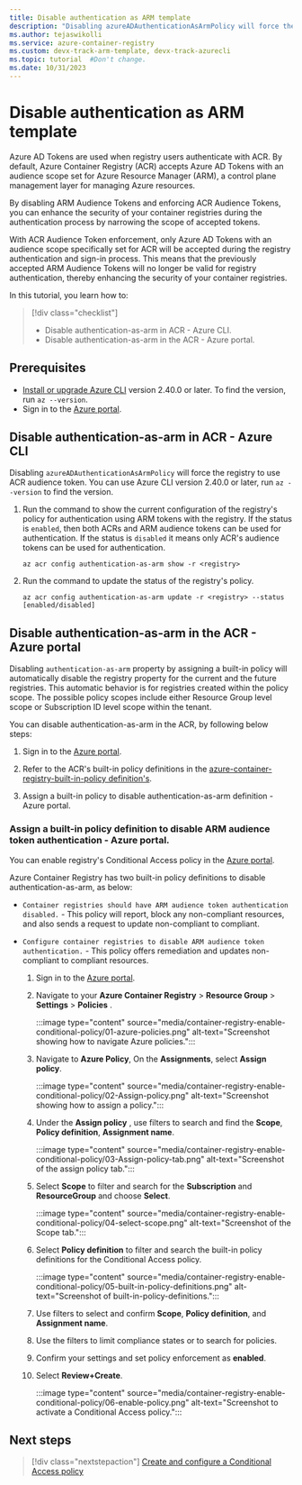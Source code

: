 ```yaml
---
title: Disable authentication as ARM template
description: "Disabling azureADAuthenticationAsArmPolicy will force the registry to use ACR audience token."
ms.author: tejaswikolli
ms.service: azure-container-registry
ms.custom: devx-track-arm-template, devx-track-azurecli
ms.topic: tutorial  #Don't change.
ms.date: 10/31/2023
---
```


# Disable authentication as ARM template

Azure AD Tokens are used when registry users authenticate with ACR. By default, Azure Container Registry (ACR) accepts Azure AD Tokens with an audience scope set for Azure Resource Manager (ARM), a control plane management layer for managing Azure resources.

By disabling ARM Audience Tokens and enforcing ACR Audience Tokens, you can enhance the security of your container registries during the authentication process by narrowing the scope of accepted tokens.

With ACR Audience Token enforcement, only Azure AD Tokens with an audience scope specifically set for ACR will be accepted during the registry authentication and sign-in process. This means that the previously accepted ARM Audience Tokens will no longer be valid for registry authentication, thereby enhancing the security of your container registries.

In this tutorial, you learn how to:

> [!div class="checklist"]
> * Disable authentication-as-arm in ACR - Azure CLI.
> * Disable authentication-as-arm in the ACR - Azure portal.

## Prerequisites

* [Install or upgrade Azure CLI](/cli/azure/install-azure-cli) version 2.40.0 or later. To find the version, run `az --version`.
* Sign in to the [Azure portal](https://portal.azure.com).

## Disable authentication-as-arm in ACR - Azure CLI

Disabling `azureADAuthenticationAsArmPolicy` will force the registry to use ACR audience token. You can use Azure CLI version 2.40.0 or later, run `az --version` to find the version. 

1. Run the command to show the current configuration of the registry's policy for authentication using ARM tokens with the registry. If the status is `enabled`, then both ACRs and ARM audience tokens can be used for authentication. If the status is `disabled` it means only ACR's audience tokens can be used for authentication.

   ```azurecli-interactive
   az acr config authentication-as-arm show -r <registry>
   ```

1. Run the command to update the status of the registry's policy.

   ```azurecli-interactive
   az acr config authentication-as-arm update -r <registry> --status [enabled/disabled]
   ```

## Disable authentication-as-arm in the ACR - Azure portal

Disabling `authentication-as-arm` property by assigning a built-in policy will automatically disable the registry property for the current and the future registries. This automatic behavior is for registries created within the policy scope. The possible policy scopes include either Resource Group level scope or Subscription ID level scope within the tenant.

You can disable authentication-as-arm in the ACR, by following below steps:

   1. Sign in to the [Azure portal](https://portal.azure.com).
   
   1. Refer to the ACR's built-in policy definitions in the [azure-container-registry-built-in-policy definition's](policy-reference.md).
   
   1. Assign a built-in policy to disable authentication-as-arm definition - Azure portal.

### Assign a built-in policy definition to disable ARM audience token authentication - Azure portal.
  
You can enable registry's Conditional Access policy in the [Azure portal](https://portal.azure.com). 

Azure Container Registry has two built-in policy definitions to disable authentication-as-arm, as below:

* `Container registries should have ARM audience token authentication disabled.` - This policy will report, block any non-compliant resources, and also sends a request to update non-compliant to compliant.
* `Configure container registries to disable ARM audience token authentication.` - This policy offers remediation and updates non-compliant to compliant resources.


   1. Sign in to the [Azure portal](https://portal.azure.com).

   1. Navigate to your **Azure Container Registry** > **Resource Group** > **Settings** > **Policies** .
   
      :::image type="content" source="media/container-registry-enable-conditional-policy/01-azure-policies.png" alt-text="Screenshot showing how to navigate Azure policies.":::

   1. Navigate to  **Azure Policy**, On the **Assignments**, select **Assign policy**.
      
      :::image type="content" source="media/container-registry-enable-conditional-policy/02-Assign-policy.png" alt-text="Screenshot showing how to assign a policy.":::

   1. Under the **Assign policy** , use filters to search and find the **Scope**, **Policy definition**, **Assignment name**.

      :::image type="content" source="media/container-registry-enable-conditional-policy/03-Assign-policy-tab.png" alt-text="Screenshot of the assign policy tab.":::

   1. Select **Scope** to filter and search for the **Subscription** and **ResourceGroup** and choose **Select**.
   
   
      :::image type="content" source="media/container-registry-enable-conditional-policy/04-select-scope.png" alt-text="Screenshot of the Scope tab.":::


   1. Select **Policy definition** to filter and search the built-in policy definitions for the Conditional Access policy.
      
      :::image type="content" source="media/container-registry-enable-conditional-policy/05-built-in-policy-definitions.png" alt-text="Screenshot of built-in-policy-definitions.":::


   1. Use filters to select and confirm  **Scope**, **Policy definition**, and **Assignment name**.

   1. Use the filters to limit compliance states or to search for policies.

   1. Confirm your settings and set policy enforcement as **enabled**.

   1. Select **Review+Create**.

      :::image type="content" source="media/container-registry-enable-conditional-policy/06-enable-policy.png" alt-text="Screenshot to activate a Conditional Access policy.":::


## Next steps

> [!div class="nextstepaction"]
> [Create and configure a Conditional Access policy](container-registry-configure-conditional-access.md)
